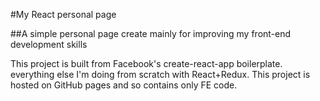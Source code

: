 
#My React personal page

##A simple personal page create mainly for improving my front-end development skills

This project is built from Facebook's create-react-app boilerplate. everything else I'm doing from scratch with React+Redux.
This project is hosted on GitHub pages and so contains only FE code.
